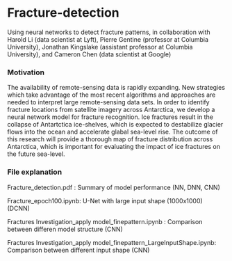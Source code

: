 # Fracture-detection
Using neural networks to detect fracture patterns, in collaboration with Harold Li (data scientist at Lyft), Pierre Gentine (professor at Columbia University), Jonathan Kingslake (assistant professor at Columbia University), and Cameron Chen (data scientist at Google)

### Motivation
The availability of remote-sensing data is rapidly expanding. New strategies which take advantage of the most recent algorithms and approaches are needed to interpret large remote-sensing data sets. In order to identify fracture locations from satellite imagery across Antarctica, we develop a neural network model for fracture recognition. Ice fractures result in the collapse of Antartctica ice-shelves, which is expected to destabilize glacier flows into the ocean and accelerate glabal sea-level rise. The outcome of this research will provide a thorough map of fracture distribution across Antarctica, which is important for evaluating the impact of ice fractures on the future sea-level.

### File explanation
Fracture_detection.pdf :                                                Summary of model performance (NN, DNN, CNN)

Fracture_epoch100.ipynb:                                                U-Net with large input shape (1000x1000) (DCNN)

Fractures Investigation_apply model_finepattern.ipynb :                 Comparison between differen model structure (CNN)

Fractures Investigation_apply model_finepattern_LargeInputShape.ipynb:  Comparison between different input shape (CNN)
